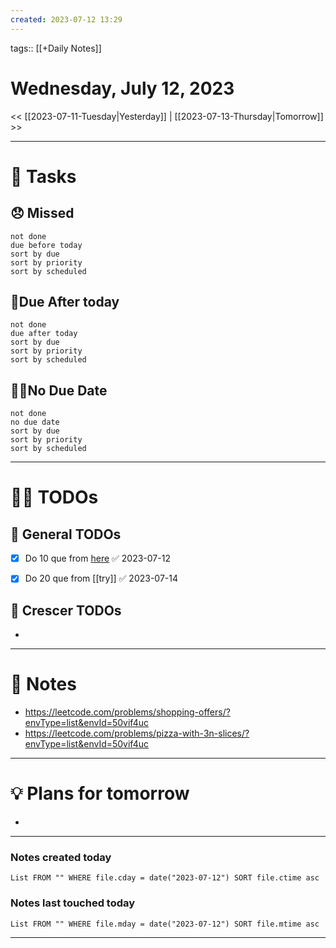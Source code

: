```yaml
---
created: 2023-07-12 13:29
---
```

tags:: [[+Daily Notes]]

# Wednesday, July 12, 2023

<< [[2023-07-11-Tuesday|Yesterday]] | [[2023-07-13-Thursday|Tomorrow]] >>

---
# 💪 Tasks

## 😞 Missed
```tasks
not done
due before today
sort by due
sort by priority
sort by scheduled
```
## 🤝Due After today
```tasks
not done
due after today
sort by due
sort by priority
sort by scheduled
```

## 💆‍♂️No Due Date
```tasks
not done
no due date
sort by due
sort by priority
sort by scheduled
```
---
# 🕵️‍♂️ TODOs

## 🚀 General TODOs
- [x] Do 10 que from [here](https://leetcode.com/discuss/general-discussion/1050391/Must-do-Dynamic-programming-Problems-Category-wise) ✅ 2023-07-12
- [x] Do 20 que from [[try]] ✅ 2023-07-14


## 💼 Crescer TODOs
- 

---
# 📝 Notes
- https://leetcode.com/problems/shopping-offers/?envType=list&envId=50vif4uc
- https://leetcode.com/problems/pizza-with-3n-slices/?envType=list&envId=50vif4uc
---
# 💡 Plans for tomorrow
- 
---
### Notes created today
```dataview
List FROM "" WHERE file.cday = date("2023-07-12") SORT file.ctime asc
```

### Notes last touched today
```dataview
List FROM "" WHERE file.mday = date("2023-07-12") SORT file.mtime asc
```

---

